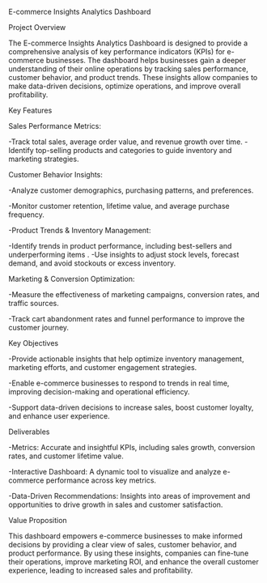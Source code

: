 E-commerce Insights Analytics Dashboard

Project Overview

The E-commerce Insights Analytics Dashboard is designed to provide a comprehensive analysis of key performance indicators (KPIs) for e-commerce businesses. The dashboard helps businesses gain a deeper understanding of their online operations by tracking sales performance, customer behavior, and product trends. These insights allow companies to make data-driven decisions, optimize operations, and improve overall profitability.

Key Features

Sales Performance Metrics:

-Track total sales, average order value, and revenue growth over time.
-Identify top-selling products and categories to guide inventory and marketing strategies.

Customer Behavior Insights:

-Analyze customer demographics, purchasing patterns, and preferences.

-Monitor customer retention, lifetime value, and average purchase frequency.

-Product Trends & Inventory Management:

-Identify trends in product performance, including best-sellers and underperforming items
.
-Use insights to adjust stock levels, forecast demand, and avoid stockouts or excess inventory.

Marketing & Conversion Optimization:

-Measure the effectiveness of marketing campaigns, conversion rates, and traffic sources.

-Track cart abandonment rates and funnel performance to improve the customer journey.

Key Objectives

-Provide actionable insights that help optimize inventory management, marketing efforts, and customer engagement strategies.

-Enable e-commerce businesses to respond to trends in real time, improving decision-making and operational efficiency.

-Support data-driven decisions to increase sales, boost customer loyalty, and enhance user experience.

Deliverables

-Metrics: Accurate and insightful KPIs, including sales growth, conversion rates, and customer lifetime value.

-Interactive Dashboard: A dynamic tool to visualize and analyze e-commerce performance across key metrics.

-Data-Driven Recommendations: Insights into areas of improvement and opportunities to drive growth in sales and customer satisfaction.

Value Proposition

This dashboard empowers e-commerce businesses to make informed decisions by providing a clear view of sales, customer behavior, and product performance. By using these insights, companies can fine-tune their operations, improve marketing ROI, and enhance the overall customer experience, leading to increased sales and profitability.

